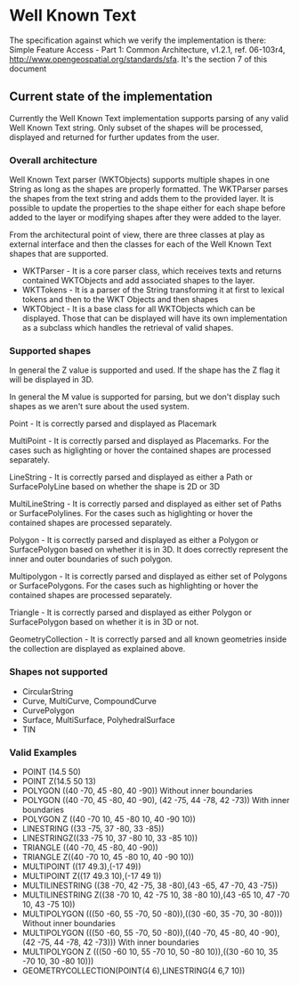 # Well Known Text

The specification against which we verify the implementation is there: 
Simple Feature Access - Part 1: Common Architecture, v1.2.1, ref. 06-103r4, http://www.opengeospatial.org/standards/sfa. 
It's the section 7 of this document

## Current state of the implementation

Currently the Well Known Text implementation supports parsing of any valid Well Known Text string. Only subset of the 
shapes will be processed, displayed and returned for further updates from the user.   

### Overall architecture

Well Known Text parser (WKTObjects) supports multiple shapes in one String as long as the shapes are properly formatted. 
The WKTParser parses the shapes from the text string and adds them to the provided layer. It is possible to update the 
properties to the shape either for each shape before added to the layer or modifying shapes after they were added to 
the layer.

From the architectural point of view, there are three classes at play as external interface and then the classes for each 
of the Well Known Text shapes that are supported.   
 
 - WKTParser - It is a core parser class, which receives texts and returns contained WKTObjects and add associated shapes to the layer. 
 - WKTTokens - It is a parser of the String transforming it at first to lexical tokens and then to the WKT Objects and then shapes
 - WKTObject - It is a base class for all WKTObjects which can be displayed. Those that can be displayed will have its 
    own implementation as a subclass which handles the retrieval of valid shapes. 
 
### Supported shapes

In general the Z value is supported and used. If the shape has the Z flag it will be displayed in 3D. 

In general the M value is supported for parsing, but we don't display such shapes as we aren't sure about the used system.

Point - It is correctly parsed and displayed as Placemark

MultiPoint - It is correctly parsed and displayed as Placemarks. For the cases such as higlighting or hover the contained 
shapes are processed separately.  

LineString - It is correctly parsed and displayed as either a Path or SurfacePolyLine based on whether the shape is 2D 
or 3D

MultiLineString - It is correctly parsed and displayed as either set of Paths or SurfacePolylines. For the cases such as 
higlighting or hover the contained shapes are processed separately.  

Polygon - It is correctly parsed and displayed as either a Polygon or SurfacePolygon based on whether it is in 3D. It 
does correctly represent the inner and outer boundaries of such polygon.  

Multipolygon - It is correctly parsed and displayed as either set of Polygons or SurfacePolygons. For the cases such as 
highlighting or hover the contained shapes are processed separately.  

Triangle - It is correctly parsed and displayed as either Polygon or SurfacePolygon based on whether it is in 3D or not. 

GeometryCollection - It is correctly parsed and all known geometries inside the collection are displayed as explained 
above. 

### Shapes not supported

- CircularString
- Curve, MultiCurve, CompoundCurve
- CurvePolygon 
- Surface, MultiSurface, PolyhedralSurface
- TIN

### Valid Examples

- POINT (14.5 50)
- POINT Z(14.5 50 13)
- POLYGON ((40 -70, 45 -80, 40 -90)) Without inner boundaries
- POLYGON ((40 -70, 45 -80, 40 -90), (42 -75, 44 -78, 42 -73)) With inner boundaries
- POLYGON Z ((40 -70 10, 45 -80 10, 40 -90 10))
- LINESTRING ((33 -75, 37 -80, 33 -85))
- LINESTRINGZ((33 -75 10, 37 -80 10, 33 -85 10))
- TRIANGLE ((40 -70, 45 -80, 40 -90))
- TRIANGLE Z((40 -70 10, 45 -80 10, 40 -90 10))
- MULTIPOINT ((17 49.3),(-17 49))
- MULTIPOINT Z((17 49.3 10),(-17 49 1))
- MULTILINESTRING ((38 -70, 42 -75, 38 -80),(43 -65, 47 -70, 43 -75))
- MULTILINESTRING Z((38 -70 10, 42 -75 10, 38 -80 10),(43 -65 10, 47 -70 10, 43 -75 10))
- MULTIPOLYGON (((50 -60, 55 -70, 50 -80)),((30 -60, 35 -70, 30 -80))) Without inner boundaries
- MULTIPOLYGON (((50 -60, 55 -70, 50 -80)),((40 -70, 45 -80, 40 -90), (42 -75, 44 -78, 42 -73))) With inner boundaries
- MULTIPOLYGON Z (((50 -60 10, 55 -70 10, 50 -80 10)),((30 -60 10, 35 -70 10, 30 -80 10)))
- GEOMETRYCOLLECTION(POINT(4 6),LINESTRING(4 6,7 10))